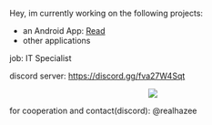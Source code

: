 Hey, 
im currently working on the following projects:
- an Android App: <a href="https://github.com/haZee187/readforandroid"><u>Read</u></a>
- other applications

job: IT Specialist

discord server: https://discord.gg/fva27W4Sqt

<p align="center">
  <a href="https://skillicons.dev">
    <img src="https://skillicons.dev/icons?i=javascript,nodejs,html,css,androidstudio,java" />
  </a>
</p>

for cooperation and contact(discord): @realhazee
